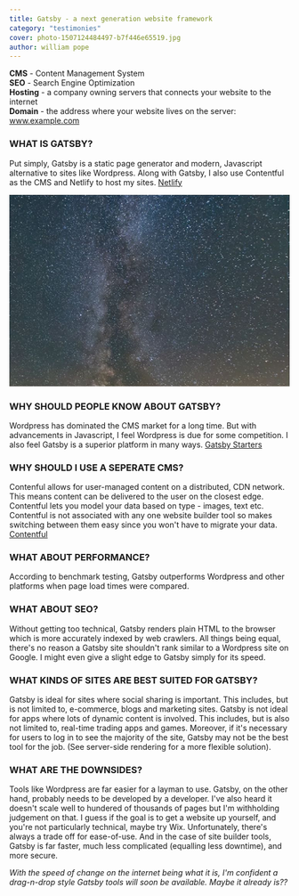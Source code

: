```yaml
---
title: Gatsby - a next generation website framework
category: "testimonies"
cover: photo-1507124484497-b7f446e65519.jpg
author: william pope
---
```


**CMS** - Content Management System<br />
**SEO** - Search Engine Optimization<br />
**Hosting** - a company owning servers that connects your website to the internet<br />
**Domain** - the address where your website lives on the server: www.example.com

### WHAT IS GATSBY?
Put simply, Gatsby is a static page generator and modern, Javascript alternative to sites like Wordpress. Along with Gatsby, I also use Contentful as the CMS and Netlify to host my sites. [Netlify](https://www.netlify.com/)

![unsplash.com](./photo-1507124484497-b7f446e65519.jpg)

### WHY SHOULD PEOPLE KNOW ABOUT GATSBY?
Wordpress has dominated the CMS market for a long time. But with advancements in Javascript, I feel Wordpress is due for some competition. I also feel Gatsby is a superior platform in many ways. [Gatsby Starters](https://www.gatsbyjs.org/starters/?v=2)

### WHY SHOULD I USE A SEPERATE CMS?
Contenful allows for user-managed content on a distributed, CDN network. This means content can be delivered to the user on the closest edge. Contentful lets you model your data based on type - images, text etc. Contentful is not associated with any one website builder tool so makes switching between them easy since you won't have to migrate your data. [Contentful](https://contentful.com)

### WHAT ABOUT PERFORMANCE?
According to benchmark testing, Gatsby outperforms Wordpress and other platforms when page load times were compared.

### WHAT ABOUT SEO?
Without getting too technical, Gatsby renders plain HTML to the browser which is more accurately indexed by web crawlers. All things being equal, there's no reason a Gatsby site shouldn't rank similar to a Wordpress site on Google. I might even give a slight edge to Gatsby simply for its speed.

### WHAT KINDS OF SITES ARE BEST SUITED FOR GATSBY?
Gatsby is ideal for sites where social sharing is important. This includes, but is not limited to, e-commerce, blogs and marketing sites. Gatsby is not ideal for apps where lots of dynamic content is involved. This includes, but is also not limited to, real-time trading apps and games. Moreover, if it's necessary for users to log in to see the majority of the site, Gatsby may not be the best tool for the job. (See server-side rendering for a more flexible solution).

### WHAT ARE THE DOWNSIDES?
Tools like Wordpress are far easier for a layman to use. Gatsby, on the other hand, probably needs to be developed by a developer. I've also heard it doesn't scale well to hundered of thousands of pages but I'm withholding judgement on that. I guess if the goal is to get a website up yourself, and you're not particularly technical, maybe try Wix. Unfortunately, there's always a trade off for ease-of-use. And in the case of site builder tools, Gatsby is far faster, much less complicated (equalling less downtime), and more secure.

*With the speed of change on the internet being what it is, I'm confident a drag-n-drop style Gatsby tools will soon be available. Maybe it already is??*
